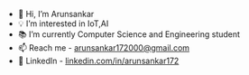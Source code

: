 - 👋 Hi, I’m Arunsankar
- 💡 I’m interested in IoT,AI
- 📚 I’m currently Computer Science and Engineering student
- 📫 Reach me - arunsankar172000@gmail.com
- 🔗 LinkedIn - [linkedin.com/in/arunsankar172](https://www.linkedin.com/in/arunsankar172 "Arunsankar's LinkedIn Profile")

<!---
arunsankar172/arunsankar172 is a ✨ special ✨ repository because its `README.md` (this file) appears on your GitHub profile.
You can click the Preview link to take a look at your changes.
--->
